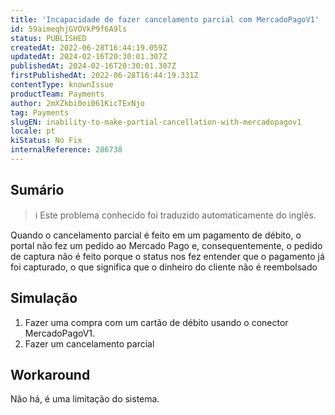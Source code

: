 ```yaml
---
title: 'Incapacidade de fazer cancelamento parcial com MercadoPagoV1'
id: 59aimeqhjGVOVkP9f6A9ls
status: PUBLISHED
createdAt: 2022-06-28T16:44:19.059Z
updatedAt: 2024-02-16T20:30:01.307Z
publishedAt: 2024-02-16T20:30:01.307Z
firstPublishedAt: 2022-06-28T16:44:19.331Z
contentType: knownIssue
productTeam: Payments
author: 2mXZkbi0oi061KicTExNjo
tag: Payments
slugEN: inability-to-make-partial-cancellation-with-mercadopagov1
locale: pt
kiStatus: No Fix
internalReference: 286738
---
```


## Sumário

>ℹ️ Este problema conhecido foi traduzido automaticamente do inglês.


Quando o cancelamento parcial é feito em um pagamento de débito, o portal não fez um pedido ao Mercado Pago e, consequentemente, o pedido de captura não é feito porque o status nos fez entender que o pagamento já foi capturado, o que significa que o dinheiro do cliente não é reembolsado



## Simulação



1. Fazer uma compra com um cartão de débito usando o conector MercadoPagoV1.
2. Fazer um cancelamento parcial



## Workaround


Não há, é uma limitação do sistema.

